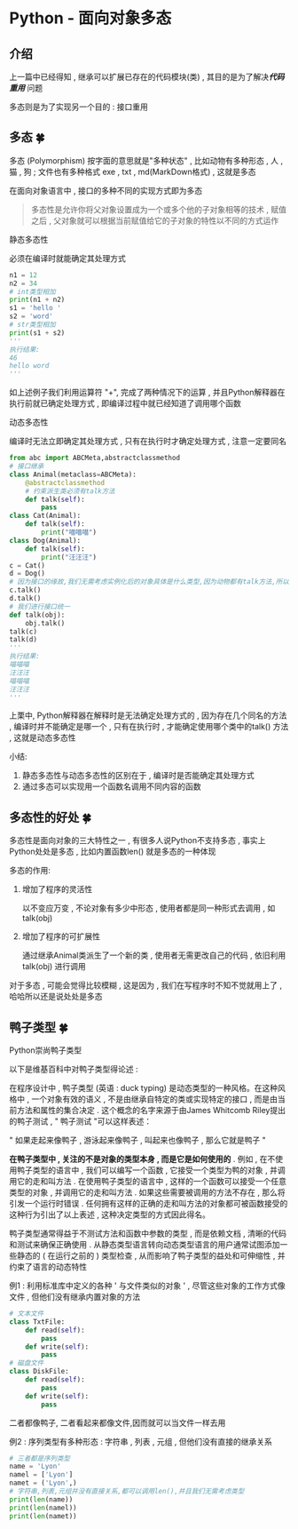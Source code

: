 # Python - 面向对象多态

## 介绍

上一篇中已经得知 , 继承可以扩展已存在的代码模块(类) , 其目的是为了解决***代码重用*** 问题

多态则是为了实现另一个目的 : 接口重用

## 多态  🍀

多态 (Polymorphism) 按字面的意思就是"多种状态" , 比如动物有多种形态 , 人 , 猫 , 狗 ; 文件也有多种格式 exe , txt , md(MarkDown格式) , 这就是多态

 在面向对象语言中 , 接口的多种不同的实现方式即为多态 

> 多态性是允许你将父对象设置成为一个或多个他的子对象相等的技术 , 赋值之后 , 父对象就可以根据当前赋值给它的子对象的特性以不同的方式运作

静态多态性

必须在编译时就能确定其处理方式

```python
n1 = 12
n2 = 34
# int类型相加
print(n1 + n2)
s1 = 'hello '
s2 = 'word'
# str类型相加
print(s1 + s2)
'''
执行结果:
46
hello word
'''
```

如上述例子我们利用运算符 "+",  完成了两种情况下的运算 , 并且Python解释器在执行前就已确定处理方式 , 即编译过程中就已经知道了调用哪个函数 

动态多态性

编译时无法立即确定其处理方式 , 只有在执行时才确定处理方式 , 注意一定要同名 

```python
from abc import ABCMeta,abstractclassmethod
# 接口继承
class Animal(metaclass=ABCMeta):
    @abstractclassmethod
    # 约束派生类必须有talk方法
    def talk(self):
        pass
class Cat(Animal):
    def talk(self):
        print("喵喵喵")
class Dog(Animal):
    def talk(self):
        print("汪汪汪")
c = Cat()
d = Dog()
# 因为接口的缘故,我们无需考虑实例化后的对象具体是什么类型,因为动物都有talk方法,所以我们可以直接使用
c.talk()
d.talk()
# 我们进行接口统一
def talk(obj):
    obj.talk()
talk(c)
talk(d)
'''
执行结果:
喵喵喵
汪汪汪
喵喵喵
汪汪汪
'''
```

上栗中, Python解释器在解释时是无法确定处理方式的 , 因为存在几个同名的方法 , 编译时并不能确定是哪一个 , 只有在执行时 , 才能确定使用哪个类中的talk() 方法 , 这就是动态多态性

小结:

1. 静态多态性与动态多态性的区别在于 , 编译时是否能确定其处理方式
2. 通过多态可以实现用一个函数名调用不同内容的函数

## 多态性的好处  🍀

多态性是面向对象的三大特性之一 , 有很多人说Python不支持多态 , 事实上Python处处是多态 , 比如内置函数len() 就是多态的一种体现 

多态的作用: 

1. 增加了程序的灵活性

   以不变应万变 , 不论对象有多少中形态 , 使用者都是同一种形式去调用 , 如 talk(obj)

2. 增加了程序的可扩展性

   通过继承Animal类派生了一个新的类 , 使用者无需更改自己的代码 , 依旧利用 talk(obj) 进行调用

对于多态 , 可能会觉得比较模糊 , 这是因为 , 我们在写程序时不知不觉就用上了 , 哈哈所以还是说处处是多态

## 鸭子类型  🍀

Python崇尚鸭子类型

以下是维基百科中对鸭子类型得论述 :

在程序设计中 , 鸭子类型 (英语 : duck typing) 是动态类型的一种风格。在这种风格中 , 一个对象有效的语义 , 不是由继承自特定的类或实现特定的接口 , 而是由当前方法和属性的集合决定 . 这个概念的名字来源于由James Whitcomb Riley提出的鸭子测试 , " 鸭子测试 "可以这样表述：

" 如果走起来像鸭子 , 游泳起来像鸭子 , 叫起来也像鸭子 , 那么它就是鸭子 "

**在鸭子类型中 , 关注的不是对象的类型本身 , 而是它是如何使用的** . 例如 , 在不使用鸭子类型的语言中 , 我们可以编写一个函数 , 它接受一个类型为鸭的对象 , 并调用它的走和叫方法 . 在使用鸭子类型的语言中 , 这样的一个函数可以接受一个任意类型的对象 , 并调用它的走和叫方法 . 如果这些需要被调用的方法不存在 , 那么将引发一个运行时错误 . 任何拥有这样的正确的走和叫方法的对象都可被函数接受的这种行为引出了以上表述 , 这种决定类型的方式因此得名。

鸭子类型通常得益于不测试方法和函数中参数的类型 , 而是依赖文档 , 清晰的代码和测试来确保正确使用 . 从静态类型语言转向动态类型语言的用户通常试图添加一些静态的 ( 在运行之前的 ) 类型检查 , 从而影响了鸭子类型的益处和可伸缩性 , 并约束了语言的动态特性

例1 : 利用标准库中定义的各种 ' 与文件类似的对象 ' , 尽管这些对象的工作方式像文件 , 但他们没有继承内置对象的方法

```python
# 文本文件
class TxtFile:
    def read(self):
        pass
    def write(self):
        pass
# 磁盘文件
class DiskFile:
    def read(self):
        pass
    def write(self):
        pass
```

二者都像鸭子, 二者看起来都像文件,因而就可以当文件一样去用

例2 : 序列类型有多种形态 : 字符串 , 列表 , 元组 , 但他们没有直接的继承关系

```python
# 三者都是序列类型
name = 'Lyon'
namel = ['Lyon']
namet = ('Lyon',)
# 字符串,列表,元组并没有直接关系,都可以调用len(),并且我们无需考虑类型
print(len(name))
print(len(namel))
print(len(namet))
```